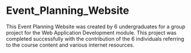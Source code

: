 # Event_Planning_Website
This Event Planning Website was created by 6 undergraduates for a group project for the Web Application Development module. This project was completed successfully with the contribution of the 6 individuals referring to the course content and various internet resources.
